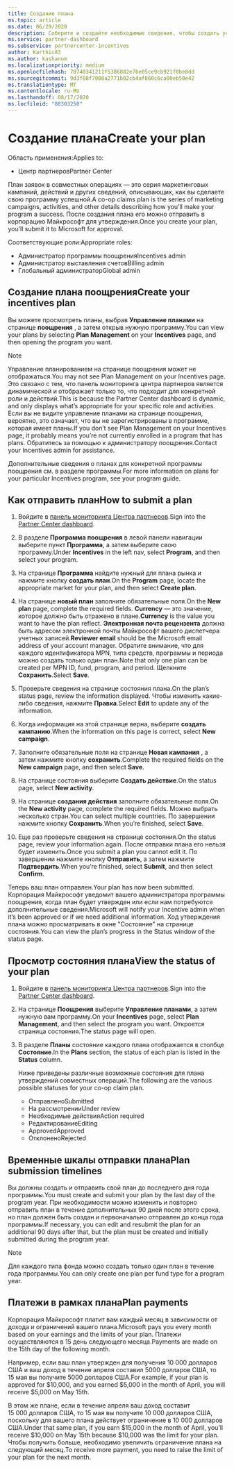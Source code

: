 ```yaml
---
title: Создание плана
ms.topic: article
ms.date: 06/29/2020
description: Соберите и создайте необходимые сведения, чтобы создать успешный маркетинговый план для программы поощрения.
ms.service: partner-dashboard
ms.subservice: partnercenter-incentives
author: Karthic83
ms.author: kashanum
ms.localizationpriority: medium
ms.openlocfilehash: 70740341211f5386882e7be05ce9cb921f0be8dd
ms.sourcegitcommit: 9d3f88f7008a2771b02cb4af860c6ca00eb50e42
ms.translationtype: MT
ms.contentlocale: ru-RU
ms.lasthandoff: 08/17/2020
ms.locfileid: "88303250"
---
```

# <a name="create-your-plan"></a><span data-ttu-id="42ac6-103">Создание плана</span><span class="sxs-lookup"><span data-stu-id="42ac6-103">Create your plan</span></span>

<span data-ttu-id="42ac6-104">Область применения:</span><span class="sxs-lookup"><span data-stu-id="42ac6-104">Applies to:</span></span>

- <span data-ttu-id="42ac6-105">Центр партнеров</span><span class="sxs-lookup"><span data-stu-id="42ac6-105">Partner Center</span></span>

<span data-ttu-id="42ac6-106">План заявок в совместных операциях — это серия маркетинговых кампаний, действий и других сведений, описывающих, как вы сделаете свою программу успешной.</span><span class="sxs-lookup"><span data-stu-id="42ac6-106">A co-op claims plan is the series of marketing campaigns, activities, and other details describing how you’ll make your program a success.</span></span> <span data-ttu-id="42ac6-107">После создания плана его можно отправить в корпорацию Майкрософт для утверждения.</span><span class="sxs-lookup"><span data-stu-id="42ac6-107">Once you create your plan, you’ll submit it to Microsoft for approval.</span></span> 

<span data-ttu-id="42ac6-108">Соответствующие роли:</span><span class="sxs-lookup"><span data-stu-id="42ac6-108">Appropriate roles:</span></span>

- <span data-ttu-id="42ac6-109">Администратор программы поощрения</span><span class="sxs-lookup"><span data-stu-id="42ac6-109">Incentives admin</span></span>
- <span data-ttu-id="42ac6-110">Администратор выставления счетов</span><span class="sxs-lookup"><span data-stu-id="42ac6-110">Billing admin</span></span>
- <span data-ttu-id="42ac6-111">Глобальный администратор</span><span class="sxs-lookup"><span data-stu-id="42ac6-111">Global admin</span></span>

## <a name="create-your-incentives-plan"></a><span data-ttu-id="42ac6-112">Создание плана поощрения</span><span class="sxs-lookup"><span data-stu-id="42ac6-112">Create your incentives plan</span></span>

<span data-ttu-id="42ac6-113">Вы можете просмотреть планы, выбрав **Управление планами** на странице **поощрения** , а затем открыв нужную программу.</span><span class="sxs-lookup"><span data-stu-id="42ac6-113">You can view your plans by selecting **Plan Management** on your **Incentives** page, and then opening the program you want.</span></span>

>[!NOTE]
><span data-ttu-id="42ac6-114">Управление планированием на странице поощрения может не отображаться.</span><span class="sxs-lookup"><span data-stu-id="42ac6-114">You may not see Plan Management on your Incentives page.</span></span> <span data-ttu-id="42ac6-115">Это связано с тем, что панель мониторинга центра партнеров является динамической и отображает только то, что подходит для конкретной роли и действий.</span><span class="sxs-lookup"><span data-stu-id="42ac6-115">This is because the Partner Center dashboard is dynamic, and only displays what’s appropriate for your specific role and activities.</span></span> <span data-ttu-id="42ac6-116">Если вы не видите управление планами на странице поощрения, вероятно, это означает, что вы не зарегистрированы в программе, которая имеет планы.</span><span class="sxs-lookup"><span data-stu-id="42ac6-116">If you don’t see Plan Management on your Incentives page, it probably means you’re not currently enrolled in a program that has plans.</span></span> <span data-ttu-id="42ac6-117">Обратитесь за помощью к администратору поощрения.</span><span class="sxs-lookup"><span data-stu-id="42ac6-117">Contact your Incentives admin for assistance.</span></span>

<span data-ttu-id="42ac6-118">Дополнительные сведения о планах для конкретной программы поощрения см. в разделе программы.</span><span class="sxs-lookup"><span data-stu-id="42ac6-118">For more information on plans for your particular Incentives program, see your program guide.</span></span>

## <a name="how-to-submit-a-plan"></a><span data-ttu-id="42ac6-119">Как отправить план</span><span class="sxs-lookup"><span data-stu-id="42ac6-119">How to submit a plan</span></span>

1. <span data-ttu-id="42ac6-120">Войдите в [панель мониторинга Центра партнеров](https://partner.microsoft.com/dashboard/).</span><span class="sxs-lookup"><span data-stu-id="42ac6-120">Sign into the [Partner Center dashboard](https://partner.microsoft.com/dashboard/).</span></span>

2. <span data-ttu-id="42ac6-121">В разделе **Программа поощрения** в левой панели навигации выберите пункт **Программа**, а затем выберите свою программу.</span><span class="sxs-lookup"><span data-stu-id="42ac6-121">Under **Incentives** in the left nav, select **Program**, and then select your program.</span></span> 

3. <span data-ttu-id="42ac6-122">На странице **Программа** найдите нужный для плана рынка и нажмите кнопку **создать план**.</span><span class="sxs-lookup"><span data-stu-id="42ac6-122">On the **Program** page, locate the appropriate market for your plan, and then select **Create plan**.</span></span> 

4. <span data-ttu-id="42ac6-123">На странице **новый план** заполните обязательные поля.</span><span class="sxs-lookup"><span data-stu-id="42ac6-123">On the **New plan** page, complete the required fields.</span></span> <span data-ttu-id="42ac6-124">**Currency** — это значение, которое должно быть отражено в плане.</span><span class="sxs-lookup"><span data-stu-id="42ac6-124">**Currency** is the value you want to have the plan reflect.</span></span> <span data-ttu-id="42ac6-125">**Электронная почта рецензента** должна быть адресом электронной почты Майкрософт вашего диспетчера учетных записей.</span><span class="sxs-lookup"><span data-stu-id="42ac6-125">**Reviewer email** should be the Microsoft email address of your account manager.</span></span> <span data-ttu-id="42ac6-126">Обратите внимание, что для каждого идентификатора MPN, типа средств, программы и периода можно создать только один план.</span><span class="sxs-lookup"><span data-stu-id="42ac6-126">Note that only one plan can be created per MPN ID, fund, program, and period.</span></span> <span data-ttu-id="42ac6-127">Щелкните **Сохранить**.</span><span class="sxs-lookup"><span data-stu-id="42ac6-127">Select **Save**.</span></span>

5. <span data-ttu-id="42ac6-128">Проверьте сведения на странице состояния плана.</span><span class="sxs-lookup"><span data-stu-id="42ac6-128">On the plan’s status page, review the information displayed.</span></span> <span data-ttu-id="42ac6-129">Чтобы изменить какие-либо сведения, нажмите **Правка**.</span><span class="sxs-lookup"><span data-stu-id="42ac6-129">Select **Edit** to update any of the information.</span></span>

6. <span data-ttu-id="42ac6-130">Когда информация на этой странице верна, выберите **создать кампанию**.</span><span class="sxs-lookup"><span data-stu-id="42ac6-130">When the information on this page is correct, select **New campaign**.</span></span>

7. <span data-ttu-id="42ac6-131">Заполните обязательные поля на странице **Новая кампания** , а затем нажмите кнопку **сохранить**.</span><span class="sxs-lookup"><span data-stu-id="42ac6-131">Complete the required fields on the **New campaign** page, and then select **Save**.</span></span>

8. <span data-ttu-id="42ac6-132">На странице состояния выберите **Создать действие**.</span><span class="sxs-lookup"><span data-stu-id="42ac6-132">On the status page, select **New activity**.</span></span> 

9. <span data-ttu-id="42ac6-133">На странице **создания действия**  заполните обязательные поля.</span><span class="sxs-lookup"><span data-stu-id="42ac6-133">On the **New activity** page, complete the required fields.</span></span> <span data-ttu-id="42ac6-134">Можно выбрать несколько стран.</span><span class="sxs-lookup"><span data-stu-id="42ac6-134">You can select multiple countries.</span></span> <span data-ttu-id="42ac6-135">По завершении нажмите кнопку **Сохранить**.</span><span class="sxs-lookup"><span data-stu-id="42ac6-135">When you’re finished, select **Save**.</span></span> 

10. <span data-ttu-id="42ac6-136">Еще раз проверьте сведения на странице состояния.</span><span class="sxs-lookup"><span data-stu-id="42ac6-136">On the status page, review your information again.</span></span> <span data-ttu-id="42ac6-137">После отправки плана его нельзя будет изменить.</span><span class="sxs-lookup"><span data-stu-id="42ac6-137">Once you submit a plan you cannot edit it.</span></span> <span data-ttu-id="42ac6-138">По завершении нажмите кнопку **Отправить**, а затем нажмите **Подтвердить**.</span><span class="sxs-lookup"><span data-stu-id="42ac6-138">When you’re finished, select **Submit**, and then select **Confirm**.</span></span>

<span data-ttu-id="42ac6-139">Теперь ваш план отправлен.</span><span class="sxs-lookup"><span data-stu-id="42ac6-139">Your plan has now been submitted.</span></span> <span data-ttu-id="42ac6-140">Корпорация Майкрософт уведомит вашего администратора программы поощрения, когда план будет утвержден или если нам потребуются дополнительные сведения.</span><span class="sxs-lookup"><span data-stu-id="42ac6-140">Microsoft will notify your Incentive admin when it’s been approved or if we need additional information.</span></span> <span data-ttu-id="42ac6-141">Ход утверждения плана можно просматривать в окне "Состояние" на странице состояния.</span><span class="sxs-lookup"><span data-stu-id="42ac6-141">You can view the plan’s progress in the Status window of the status page.</span></span>

## <a name="view-the-status-of-your-plan"></a><span data-ttu-id="42ac6-142">Просмотр состояния плана</span><span class="sxs-lookup"><span data-stu-id="42ac6-142">View the status of your plan</span></span>

1. <span data-ttu-id="42ac6-143">Войдите в [панель мониторинга Центра партнеров](https://partner.microsoft.com/dashboard/).</span><span class="sxs-lookup"><span data-stu-id="42ac6-143">Sign into the [Partner Center dashboard](https://partner.microsoft.com/dashboard/).</span></span>

2. <span data-ttu-id="42ac6-144">На странице **Поощрения** выберите **Управление планами**, а затем нужную вам программу.</span><span class="sxs-lookup"><span data-stu-id="42ac6-144">On your **Incentives** page, select **Plan Management**, and then select the program you want.</span></span> <span data-ttu-id="42ac6-145">Откроется страница состояния.</span><span class="sxs-lookup"><span data-stu-id="42ac6-145">The status page will open.</span></span>

3. <span data-ttu-id="42ac6-146">В разделе **Планы** состояние каждого плана отображается в столбце **Состояние**.</span><span class="sxs-lookup"><span data-stu-id="42ac6-146">In the **Plans** section, the status of each plan is listed in the **Status** column.</span></span>

   <span data-ttu-id="42ac6-147">Ниже приведены различные возможные состояния для плана утверждений совместных операций.</span><span class="sxs-lookup"><span data-stu-id="42ac6-147">The following are the various possible statuses for your co-op claim plan.</span></span>

   - <span data-ttu-id="42ac6-148">Отправлено</span><span class="sxs-lookup"><span data-stu-id="42ac6-148">Submitted</span></span>
   - <span data-ttu-id="42ac6-149">На рассмотрении</span><span class="sxs-lookup"><span data-stu-id="42ac6-149">Under review</span></span>
   - <span data-ttu-id="42ac6-150">Необходимые действия</span><span class="sxs-lookup"><span data-stu-id="42ac6-150">Action required</span></span>
   - <span data-ttu-id="42ac6-151">Редактирование</span><span class="sxs-lookup"><span data-stu-id="42ac6-151">Editing</span></span>
   - <span data-ttu-id="42ac6-152">Approved</span><span class="sxs-lookup"><span data-stu-id="42ac6-152">Approved</span></span>
   - <span data-ttu-id="42ac6-153">Отклонено</span><span class="sxs-lookup"><span data-stu-id="42ac6-153">Rejected</span></span>

## <a name="plan-submission-timelines"></a><span data-ttu-id="42ac6-154">Временные шкалы отправки плана</span><span class="sxs-lookup"><span data-stu-id="42ac6-154">Plan submission timelines</span></span>

<span data-ttu-id="42ac6-155">Вы должны создать и отправить свой план до последнего дня года программы.</span><span class="sxs-lookup"><span data-stu-id="42ac6-155">You must create and submit your plan by the last day of the program year.</span></span> <span data-ttu-id="42ac6-156">При необходимости можно изменить и повторно отправить план в течение дополнительных 90 дней после этого срока, но план должен быть создан и первоначально отправлен до конца года программы.</span><span class="sxs-lookup"><span data-stu-id="42ac6-156">If necessary, you can edit and resubmit the plan for an additional 90 days after that, but the plan must be created and initially submitted during the program year.</span></span>

>[!NOTE]
> <span data-ttu-id="42ac6-157">Для каждого типа фонда можно создать только один план в течение года программы.</span><span class="sxs-lookup"><span data-stu-id="42ac6-157">You can only create one plan per fund type for a program year.</span></span>

## <a name="plan-payments"></a><span data-ttu-id="42ac6-158">Платежи в рамках плана</span><span class="sxs-lookup"><span data-stu-id="42ac6-158">Plan payments</span></span>

<span data-ttu-id="42ac6-159">Корпорация Майкрософт платит вам каждый месяц в зависимости от дохода и ограничений вашего плана.</span><span class="sxs-lookup"><span data-stu-id="42ac6-159">Microsoft pays you every month based on your earnings and the limits of your plan.</span></span> <span data-ttu-id="42ac6-160">Платежи осуществляются в 15 день следующего месяца.</span><span class="sxs-lookup"><span data-stu-id="42ac6-160">Payments are made on the 15th day of the following month.</span></span>

<span data-ttu-id="42ac6-161">Например, если ваш план утвержден для получения 10 000 долларов США и ваш доход в течение апреля составил 5000 долларов США, то 15 мая вы получите 5000 долларов США.</span><span class="sxs-lookup"><span data-stu-id="42ac6-161">For example, if your plan is approved for $10,000, and you earned $5,000 in the month of April, you will receive $5,000 on May 15th.</span></span>

<span data-ttu-id="42ac6-162">В этом же плане, если в течение апреля ваш доход составит 15 000 долларов США, то 15 мая вы получите 10 000 долларов США, поскольку для вашего плана действует ограничение в 10 000 долларов США.</span><span class="sxs-lookup"><span data-stu-id="42ac6-162">Under that same plan, if you earn $15,000 in the month of April, you’ll receive $10,000 on May 15th because $10,000 was the limit for your plan.</span></span> <span data-ttu-id="42ac6-163">Чтобы получить больше, необходимо увеличить ограничение плана на следующий месяц.</span><span class="sxs-lookup"><span data-stu-id="42ac6-163">To receive more payment, you need to raise the limit of your plan for the next month.</span></span>
